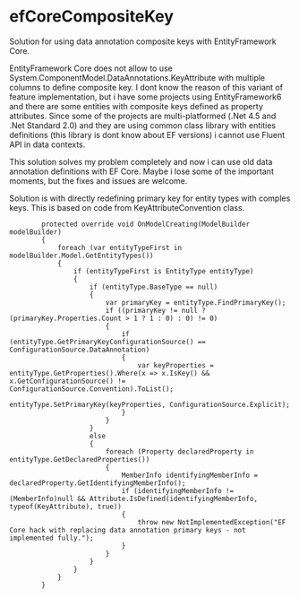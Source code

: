 # efCoreCompositeKey
Solution for using data annotation composite keys with EntityFramework Core.

EntityFramework Core does not allow to use System.ComponentModel.DataAnnotations.KeyAttribute with multiple columns to define composite key. I dont know the reason of this variant of feature implementation, but i have some projects using EntityFramework6 and there are some entities with composite keys defined as property attributes. Since some of the projects are multi-platformed (.Net 4.5 and .Net Standard 2.0) and they are using common class library with entities definitions (this library is dont know about EF versions) i cannot use Fluent API in data contexts.

This solution solves my problem completely and now i can use old data annotation definitions with EF Core.
Maybe i lose some of the important moments, but the fixes and issues are welcome.

Solution is with directly redefining primary key for entity types with comples keys. This is based on code from KeyAttributeConvention class.
```
        protected override void OnModelCreating(ModelBuilder modelBuilder)
        {
            foreach (var entityTypeFirst in modelBuilder.Model.GetEntityTypes())
            {
                if (entityTypeFirst is EntityType entityType)
                {
                    if (entityType.BaseType == null)
                    {
                        var primaryKey = entityType.FindPrimaryKey();
                        if ((primaryKey != null ? (primaryKey.Properties.Count > 1 ? 1 : 0) : 0) != 0)
                        {
                            if (entityType.GetPrimaryKeyConfigurationSource() == ConfigurationSource.DataAnnotation)
                            {
                                var keyProperties = entityType.GetProperties().Where(x => x.IsKey() && x.GetConfigurationSource() != ConfigurationSource.Convention).ToList();
                                entityType.SetPrimaryKey(keyProperties, ConfigurationSource.Explicit);
                            }
                        }
                    }
                    else
                    {
                        foreach (Property declaredProperty in entityType.GetDeclaredProperties())
                        {
                            MemberInfo identifyingMemberInfo = declaredProperty.GetIdentifyingMemberInfo();
                            if (identifyingMemberInfo != (MemberInfo)null && Attribute.IsDefined(identifyingMemberInfo, typeof(KeyAttribute), true))
                            {
                                throw new NotImplementedException("EF Core hack with replacing data annotation primary keys - not implemented fully.");
                            }
                        }
                    }
                }
            }
        }
```
